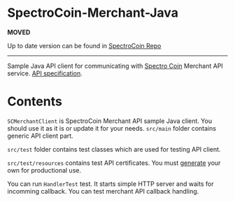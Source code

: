 SpectroCoin-Merchant-Java
========================

**MOVED**

Up to date version can be found in [SpectroCoin Repo](https://github.com/SpectroCoin/Bitcoin-Merchant-Java)

--------------

Sample Java API client for communicating with [Spectro Coin](https://spectrocoin.com) Merchant API service. [API specification](http://spectrofinance.github.io/SpectroCoin-Merchant-API/).

# Contents

`SCMerchantClient` is SpectroCoin Merchant API sample Java client. You should use it as it is or update it for your needs. `src/main` folder contains generic API client part.

`src/test` folder contains test classes which are used for testing API client.

`src/test/resources` contains test API certificates. You must [generate](http://spectrofinance.github.io/SpectroCoin-Merchant-API/#merchant-key-pair) your own for productional use.

You can run `HandlerTest` test. It starts simple HTTP server and waits for incomming callback. You can test merchant API callback handling.
